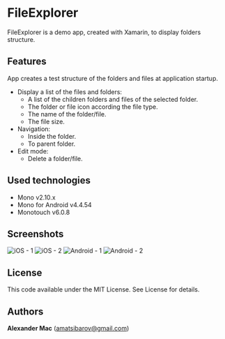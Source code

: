 FileExplorer
==================
FileExplorer is a demo app, created with Xamarin, to display folders structure.

Features
-------------
App creates a test structure of the folders and files at application startup.
- Display a list of the files and folders:
  - A list of the children folders and files of the selected folder.
  - The folder or file icon according the file type.
  - The name of the folder/file.
  - The file size.
- Navigation:
  - Inside the folder.
  - To parent folder.
- Edit mode:
  - Delete a folder/file.


Used technologies
-------------
- Mono v2.10.x
- Mono for Android v4.4.54
- Monotouch v6.0.8


Screenshots
-------------
![iOS - 1](http://farm9.staticflickr.com/8372/8470497158_c7ccb97499_b.jpg)
![iOS - 2](http://farm9.staticflickr.com/8519/8470497152_8551ea3fc8_b.jpg)
![Android - 1](http://farm9.staticflickr.com/8387/8469402463_18495241b7_b.jpg)
![Android - 2](http://farm9.staticflickr.com/8102/8470497174_c6f283fa14_b.jpg)


License
-------------
This code available under the MIT License.
See License for details.  


Authors
-------------
**Alexander Mac** ([amatsibarov@gmail.com](mailto:amatsibarov@gmail.com))

